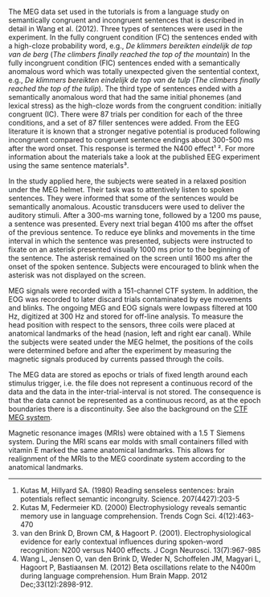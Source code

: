 The MEG data set used in the tutorials is from a language study on semantically congruent and incongruent sentences that is described in detail in Wang et al. (2012). Three types of sentences were used in the experiment. In the fully congruent condition (FC) the sentences ended with a high-cloze probability word, e.g., _De klimmers bereikten eindelijk de top van de berg_ (_The climbers finally reached the top of the mountain_) In the fully incongruent condition (FIC) sentences ended with a semantically anomalous word which was totally unexpected given the sentential context, e.g., _De klimmers bereikten eindelijk de top van de tulp_ (_The climbers finally reached the top of the tulip_). The third type of sentences ended with a semantically anomalous word that had the same initial phonemes (and lexical stress) as the high-cloze words from the congruent condition: initially congruent (IC). There were 87 trials per condition for each of the three conditions, and a set of 87 filler sentences were added. From the EEG literature it is known that a stronger negative potential is produced following incongruent compared to congruent sentence endings about 300-500 ms after the word onset. This response is termed the N400 effect¹ ². For more information about the materials take a look at the published EEG experiment using the same sentence materials³.

In the study applied here, the subjects were seated in a relaxed position under the MEG helmet. Their task was to attentively listen to spoken sentences. They were informed that some of the sentences would be semantically anomalous. Acoustic transducers were used to deliver the auditory stimuli. After a 300-ms warning tone, followed by a 1200 ms pause, a sentence was presented. Every next trial began 4100 ms after the offset of the previous sentence. To reduce eye blinks and movements in the time interval in which the sentence was presented, subjects were instructed to fixate on an asterisk presented visually 1000 ms prior to the beginning of the sentence. The asterisk remained on the screen until 1600 ms after the onset of the spoken sentence. Subjects were encouraged to blink when the asterisk was not displayed on the screen.

MEG signals were recorded with a 151-channel CTF system. In addition, the EOG was recorded to later discard trials contaminated by eye movements and blinks. The ongoing MEG and EOG signals were lowpass filtered at 100 Hz, digitized at 300 Hz and stored for off-line analysis. To measure the head position with respect to the sensors, three coils were placed at anatomical landmarks of the head (nasion, left and right ear canal). While the subjects were seated under the MEG helmet, the positions of the coils were determined before and after the experiment by measuring the magnetic signals produced by currents passed through the coils.

The MEG data are stored as epochs or trials of fixed length around each stimulus trigger, i.e. the file does not represent a continuous record of the data and the data in the inter-trial-interval is not stored. The consequence is that the data cannot be represented as a continuous record, as at the epoch boundaries there is a discontinuity. See also the background on the [CTF MEG system](/getting_started/ctf).

Magnetic resonance images (MRIs) were obtained with a 1.5 T Siemens system. During the MRI scans ear molds with small containers filled with vitamin E marked the same anatomical landmarks. This allows for realignment of the MRIs to the MEG coordinate system according to the anatomical landmarks.

---

1.  Kutas M, Hillyard SA. (1980) Reading senseless sentences: brain potentials reflect semantic incongruity. Science. 207(4427):203-5
2.  Kutas M, Federmeier KD. (2000) Electrophysiology reveals semantic memory use in language comprehension. Trends Cogn Sci. 4(12):463-470
3.  van den Brink D, Brown CM, & Hagoort P. (2001). Electrophysiological evidence for early contextual influences during spoken-word recognition: N200 versus N400 effects. J Cogn Neurosci. 13(7):967-985
4.  Wang L, Jensen O, van den Brink D, Weder N, Schoffelen JM, Magyari L, Hagoort P, Bastiaansen M. (2012) Beta oscillations relate to the N400m during language comprehension. Hum Brain Mapp. 2012 Dec;33(12):2898-912.
